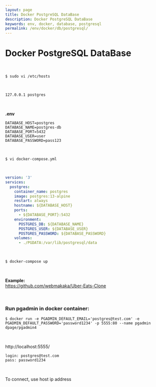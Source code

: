 ```yaml
---
layout: page
title: Docker PostgreSQL DataBase
description: Docker PostgreSQL DataBase
keywords: env, docker, database, postgresql
permalink: /env/docker/db/postgresql/
---
```


# Docker PostgreSQL DataBase

<br/>

```
$ sudo vi /etc/hosts
```

<br/>

```
127.0.0.1 postgres
```

<br/>

**.env**

```
DATABASE_HOST=postgres
DATABASE_NAME=postgres-db
DATABASE_PORT=5432
DATABASE_USER=user
DATABASE_PASSWORD=pass123
```

<br/>

```
$ vi docker-compose.yml
```

<br/>

```yaml
version: '3'
services:
  postgres:
    container_name: postgres
    image: postgres:13-alpine
    restart: always
    hostname: ${DATABASE_HOST}
    ports:
      - ${DATABASE_PORT}:5432
    environment:
      POSTGRES_DB: ${DATABASE_NAME}
      POSTGRES_USER: ${DATABASE_USER}
      POSTGRES_PASSWORD: ${DATABASE_PASSWORD}
    volumes:
      - ./PGDATA:/var/lib/postgresql/data
```

<br/>

    $ docker-compose up

<br/>

**Example:**  
https://github.com/webmakaka/Uber-Eats-Clone

<br/>

### Run pgadmin in docker container:

```
$ docker run -e PGADMIN_DEFAULT_EMAIL='postgres@test.com' -e PGADMIN_DEFAULT_PASSWORD='password1234' -p 5555:80 --name pgadmin dpage/pgadmin4
```

<br/>

http://localhost:5555/

```
login: postgres@test.com
pass: password1234
```

<br/>

To connect, use host ip address
